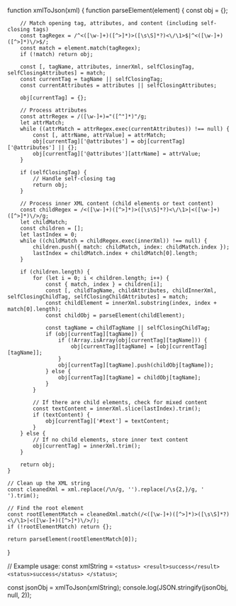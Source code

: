 function xmlToJson(xml) {
    function parseElement(element) {
        const obj = {};

        // Match opening tag, attributes, and content (including self-closing tags)
        const tagRegex = /^<([\w-]+)([^>]*)>([\s\S]*?)<\/\1>$|^<([\w-]+)([^>]*)\/>$/;
        const match = element.match(tagRegex);
        if (!match) return obj;

        const [, tagName, attributes, innerXml, selfClosingTag, selfClosingAttributes] = match;
        const currentTag = tagName || selfClosingTag;
        const currentAttributes = attributes || selfClosingAttributes;

        obj[currentTag] = {};

        // Process attributes
        const attrRegex = /([\w-]+)="([^"]*)"/g;
        let attrMatch;
        while ((attrMatch = attrRegex.exec(currentAttributes)) !== null) {
            const [, attrName, attrValue] = attrMatch;
            obj[currentTag]['@attributes'] = obj[currentTag]['@attributes'] || {};
            obj[currentTag]['@attributes'][attrName] = attrValue;
        }

        if (selfClosingTag) {
            // Handle self-closing tag
            return obj;
        }

        // Process inner XML content (child elements or text content)
        const childRegex = /<([\w-]+)([^>]*)>([\s\S]*?)<\/\1>|<([\w-]+)([^>]*)\/>/g;
        let childMatch;
        const children = [];
        let lastIndex = 0;
        while ((childMatch = childRegex.exec(innerXml)) !== null) {
            children.push({ match: childMatch, index: childMatch.index });
            lastIndex = childMatch.index + childMatch[0].length;
        }

        if (children.length) {
            for (let i = 0; i < children.length; i++) {
                const { match, index } = children[i];
                const [, childTagName, childAttributes, childInnerXml, selfClosingChildTag, selfClosingChildAttributes] = match;
                const childElement = innerXml.substring(index, index + match[0].length);
                const childObj = parseElement(childElement);

                const tagName = childTagName || selfClosingChildTag;
                if (obj[currentTag][tagName]) {
                    if (!Array.isArray(obj[currentTag][tagName])) {
                        obj[currentTag][tagName] = [obj[currentTag][tagName]];
                    }
                    obj[currentTag][tagName].push(childObj[tagName]);
                } else {
                    obj[currentTag][tagName] = childObj[tagName];
                }
            }

            // If there are child elements, check for mixed content
            const textContent = innerXml.slice(lastIndex).trim();
            if (textContent) {
                obj[currentTag]['#text'] = textContent;
            }
        } else {
            // If no child elements, store inner text content
            obj[currentTag] = innerXml.trim();
        }

        return obj;
    }

    // Clean up the XML string
    const cleanedXml = xml.replace(/\n/g, '').replace(/\s{2,}/g, ' ').trim();

    // Find the root element
    const rootElementMatch = cleanedXml.match(/<([\w-]+)([^>]*)>([\s\S]*?)<\/\1>|<([\w-]+)([^>]*)\/>/);
    if (!rootElementMatch) return {};

    return parseElement(rootElementMatch[0]);
}

// Example usage:
const xmlString = `
<status>
  <result>success</result>
  <status>success</status>
</status>
`;

const jsonObj = xmlToJson(xmlString);
console.log(JSON.stringify(jsonObj, null, 2));
